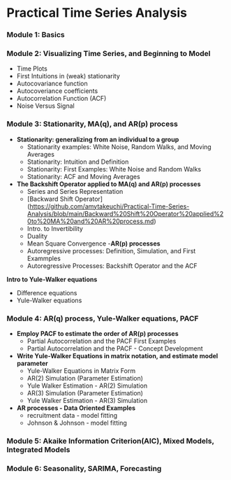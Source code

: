 # Practical Time Series Analysis

### Module 1: Basics
### Module 2: Visualizing Time Series, and Beginning to Model
  - Time Plots
  - First Intuitions in (weak) stationarity
  - Autocovariance function
  - Autocoveriance coefficients
  - Autocorrelation Function (ACF)
  - Noise Versus Signal
### Module 3: Stationarity, MA(q), and AR(p) process
- **Stationarity: generalizing from an individual to a group**
  - Stationarity examples: White Noise, Random Walks, and Moving Averages
  - Stationarity: Intuition and Definition
  - Stationarity: First Examples: White Noise and Random Walks
  - Stationarity: ACF and Moving Averages
- **The Backshift Operator applied to MA(q) and AR(p) processes**
  - Series and Series Representation
  - [Backward Shift Operator] (https://github.com/amytakeuchi/Practical-Time-Series-Analysis/blob/main/Backward%20Shift%20Operator%20applied%20to%20MA%20and%20AR%20process.md)
  - Intro. to Invertibility
  - Duality
  - Mean Square Convergence
-**AR(p) processes**
  - Autoregressive processes: Definition, Simulation, and First Exammples
  - Autoregressive Processes: Backshift Operator and the ACF
  
**Intro to Yule-Walker equations**
  - Difference equations
  - Yule-Walker equations

### Module 4: AR(q) process, Yule-Walker equations, PACF
- **Employ PACF to estimate the order of AR(p) processes**
  - Partial Autocorrelation and the PACF First Examples
  - Partial Autocorrelation and the PACF - Concept Development
- **Write Yule-Walker Equations in matrix notation, and estimate model parameter**
  - Yule-Walker Equations in Matrix Form
  - AR(2) Simulation (Parameter Estimation)
  - Yule Walker Estimation - AR(2) Simulation
  - AR(3) Simulation (Parameter Estimation)
  - Yule Walker Estimation - AR(3) Simulation
- **AR processes - Data Oriented Examples**
  - recruitment data - model fitting
  - Johnson & Johnson - model fitting
### Module 5: Akaike Information Criterion(AIC), Mixed Models, Integrated Models
### Module 6: Seasonality, SARIMA, Forecasting
